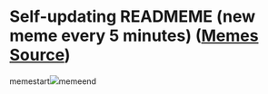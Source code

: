 # Self-updating READMEME (new meme every 5 minutes) ([Memes Source](https://bramses.notion.site/a49c1e962b7646879176ac3b327b6533?v=4d1eda54b170483cb03a40f257231764))

memestart![](https://www.notion.so/image/https%3A%2F%2Fs3-us-west-2.amazonaws.com%2Fsecure.notion-static.com%2Ff8dac337-ac79-4909-a1e0-a46193255c25%2F402D3DC3-1401-4997-9919-6D9C70AD8F7D.png?table=block&id=f8623cd6-22ac-4fc7-ac25-d2d802e61476&cache=v2)memeend
